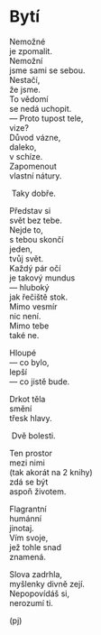 Bytí  
====  
  
Nemožné  
je zpomalit.  
Nemožní  
jsme sami se sebou.  
Nestačí,  
že jsme.  
To vědomí  
se nedá uchopit.  
— Proto tupost tele,  
vize?  
Důvod vázne,  
daleko,  
v schíze.  
Zapomenout  
vlastní nátury.  

&nbsp;Taky dobře.

Představ si  
svět bez tebe.  
Nejde to,  
s tebou skončí  
jeden,  
tvůj svět.  
Každý pár očí  
je takový mundus  
— hluboký  
jak řečiště stok.  
Mimo vesmír  
nic není.  
Mimo tebe  
také ne.  

Hloupé  
— co bylo,  
lepší  
— co jistě bude.  

Drkot těla  
smění  
třesk hlavy.  

&nbsp;Dvě bolesti.  

Ten prostor  
mezi nimi  
(tak akorát na 2 knihy)  
zdá se být  
aspoň životem.  

Flagrantní  
humánní  
jinotaj.  
Vím svoje,  
jež tohle snad  
znamená.

Slova zadrhla,  
myšlenky divně zejí.  
Nepopovídáš si,  
nerozumí ti.

(pj)  
  

